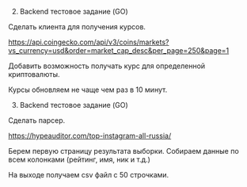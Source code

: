 2) Backend тестовое задание (GO)

Сделать клиента для получения курсов.

https://api.coingecko.com/api/v3/coins/markets?vs_currency=usd&order=market_cap_desc&per_page=250&page=1

Добавить возможность получать курс для определенной криптовалюты.

Курсы обновляем не чаще чем раз в 10 минут.

3) Backend тестовое задание (GO)

Сделать парсер.

https://hypeauditor.com/top-instagram-all-russia/

Берем первую страницу результата выборки.
Собираем данные по всем колонками (рейтинг, имя, ник и т.д.)

На выходе получаем csv файл с 50 строчками.